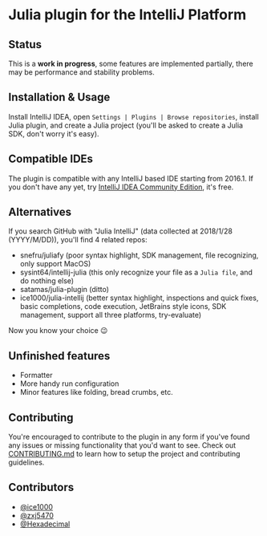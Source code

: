 # Julia plugin for the IntelliJ Platform

<!-- badges -->

## Status

This is a **work in progress**, some features are implemented partially, there may be performance and stability problems.

## Installation \& Usage

Install IntelliJ IDEA, open `Settings | Plugins | Browse repositories`,
install Julia plugin, and create a Julia project (you'll be asked to create a Julia SDK, don't worry it's easy).

## Compatible IDEs

The plugin is compatible with any IntelliJ based IDE starting from 2016.1.
If you don't have any yet, try [IntelliJ IDEA Community Edition](https://www.jetbrains.com/idea/),
it's free.

## Alternatives

If you search GitHub with "Julia IntelliJ" (data collected at 2018/1/28 (YYYY/M/DD)),
you'll find 4 related repos:

+ snefru/juliafy (poor syntax highlight, SDK management, file recognizing, only support MacOS)
+ sysint64/intellij-julia (this only recognize your file as a `Julia file`, and do nothing else)
+ satamas/julia-plugin (ditto)
+ ice1000/julia-intellij
 (better syntax highlight,
  inspections and quick fixes,
  basic completions,
  code execution,
  JetBrains style icons,
  SDK management,
  support all three platforms,
  try-evaluate)

Now you know your choice :wink:

## Unfinished features

+ Formatter
+ More handy run configuration
+ Minor features like folding, bread crumbs, etc.

## Contributing

You're encouraged to contribute to the plugin in any form if you've found any issues or missing functionality that you'd want to see.
Check out [CONTRIBUTING.md](./CONTRIBUTING.md) to learn how to setup the project and contributing guidelines.

## Contributors

+ [@ice1000](https://github.com/ice1000)
+ [@zxj5470](https://github.com/zxj5470)
+ [@Hexadecimal](https://github.com/Hexadecimaaal)
